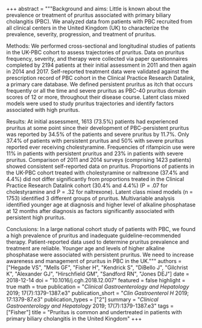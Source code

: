 +++
abstract = """Background and aims: Little is known about the prevalence or treatment of pruritus associated with primary biliary cholangitis (PBC). We analyzed data from patients with PBC recruited from all clinical centers in the United Kingdom (UK) to characterize the prevalence, severity, progression, and treatment of pruritus.

Methods: We performed cross-sectional and longitudinal studies of patients in the UK-PBC cohort to assess trajectories of pruritus. Data on pruritus frequency, severity, and therapy were collected via paper questionnaires completed by 2194 patients at their initial assessment in 2011 and then again in 2014 and 2017. Self-reported treatment data were validated against the prescription record of PBC cohort in the Clinical Practice Research Datalink, a primary care database. We defined persistent pruritus as itch that occurs frequently or all the time and severe pruritus as PBC-40 pruritus domain scores of 12 or more, throughout their disease course. Latent class mixed models were used to study pruritus trajectories and identify factors associated with high pruritus.

Results: At initial assessment, 1613 (73.5%) patients had experienced pruritus at some point since their development of PBC-persistent pruritus was reported by 34.5% of the patients and severe pruritus by 11.7%. Only 37.4% of patients with persistent pruritus and 50% with severe pruritus reported ever receiving cholestyramine. Frequencies of rifampicin use were 11% in patients with persistent pruritus and 23% in patients with severe pruritus. Comparison of 2011 and 2014 surveys (comprising 1423 patients) showed consistent self-reported data on pruritus. Proportions of patients in the UK-PBC cohort treated with cholestyramine or naltrexone (37.4% and 4.4%) did not differ significantly from proportions treated in the Clinical Practice Research Datalink cohort (30.4% and 4.4%) (P = .07 for cholestyramine and P = .32 for naltrexone). Latent class mixed models (n = 1753) identified 3 different groups of pruritus. Multivariable analysis identified younger age at diagnosis and higher level of alkaline phosphatase at 12 months after diagnosis as factors significantly associated with persistent high pruritus.

Conclusions: In a large national cohort study of patients with PBC, we found a high prevalence of pruritus and inadequate guideline-recommended therapy. Patient-reported data used to determine pruritus prevalence and treatment are reliable. Younger age and levels of higher alkaline phosphatase were associated with persistent pruritus. We need to increase awareness and management of pruritus in PBC in the UK."""
authors = ["Hegade VS", "Mells GF", "Fisher H", "Kendrick S", "DiBello J", "Gilchrist K", "Alexander GJ", "Hirschfield GM", "Sandford RN", "Jones DEJ"]
date = 2018-12-14
doi = "10.1016/j.cgh.2018.12.007"
featured = false
highlight = true
math = true
publication = "*Clinical Gastroenterology and Hepatology* 2019; 17(7):1379-1387.e3"
publication_short = "*Clin Gastroenterol H* 2019; 17:1379-87.e3"
publication_types = ["2"]
summary = "*Clinical Gastroenterology and Hepatology* 2019; 17(7):1379-1387.e3"
tags = ["Fisher"]
title = "Pruritus is common and undertreated in patients with primary biliary cholangitis in the United Kingdom"
+++
